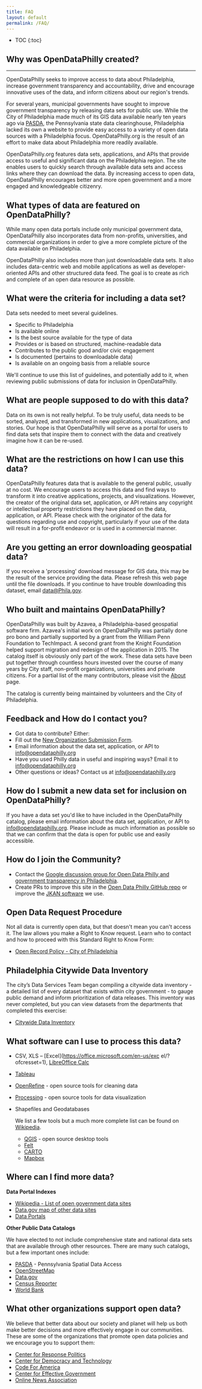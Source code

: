 ```yaml
---
title: FAQ
layout: default
permalink: /FAQ/
---
```


* TOC
{:toc}

## Why was OpenDataPhilly created?
-------------------------------

OpenDataPhilly seeks to improve access to data about Philadelphia, increase government transparency and accountability, drive and encourage innovative uses of the data, and inform citizens about our region's trends.

For several years, municipal governments have sought to improve government transparency by releasing data sets for public use. While the City of Philadelphia made much of its GIS data available nearly ten years ago via [PASDA](http://www.pasda.psu.edu/), the Pennsylvania state data clearinghouse, Philadelphia lacked its own a website to provide easy access to a variety of open data sources with a Philadelphia focus. OpenDataPhilly.org is the result of an effort to make data about Philadelphia more readily available.

OpenDataPhilly.org features data sets, applications, and APIs that provide access to useful and significant data on the Philadelphia region. The site enables users to quickly search through available data sets and access links where they can download the data. By increasing access to open data, OpenDataPhilly encourages better and more open government and a more engaged and knowledgeable citizenry.

## What types of data are featured on OpenDataPhilly?

While many open data portals include only municipal government data, OpenDataPhilly also incorporates data from non-profits, universities, and commercial organizations in order to give a more complete picture of the data available on Philadelphia.

OpenDataPhilly also includes more than just downloadable data sets. It also includes data-centric web and mobile applications as well as developer-oriented APIs and other structured data feed. The goal is to create as rich and complete of an open data resource as possible.

## What were the criteria for including a data set?

Data sets needed to meet several guidelines.

*   Specific to Philadelphia
*   Is available online
*   Is the best source available for the type of data
*   Provides or is based on structured, machine-readable data
*   Contributes to the public good and/or civic engagement
*   Is documented (pertains to downloadable data)
*   Is available on an ongoing basis from a reliable source

We'll continue to use this list of guidelines, and potentially add to it, when reviewing public submissions of data for inclusion in OpenDataPhilly.

## What are people supposed to do with this data?

Data on its own is not really helpful. To be truly useful, data needs to be sorted, analyzed, and transformed in new applications, visualizations, and stories. Our hope is that OpenDataPhilly will serve as a portal for users to find data sets that inspire them to connect with the data and creatively imagine how it can be re-used. 


## What are the restrictions on how I can use this data?

OpenDataPhilly features data that is available to the general public, usually at no cost. We encourage users to access this data and find ways to transform it into creative applications, projects, and visualizations. However, the creator of the original data set, application, or API retains any copyright or intellectual property restrictions they have placed on the data, application, or API. Please check with the originator of the data for questions regarding use and copyright, particularly if your use of the data will result in a for-profit endeavor or is used in a commercial manner.

## Are you getting an error downloading geospatial data?

If you receive a 'processing' download message for GIS data, this may be the result of the service providing the data. Please refresh this web page until the file downloads. If you continue to have trouble downloading this dataset, email data@Phila.gov.

## Who built and maintains OpenDataPhilly?

OpenDataPhilly was built by Azavea, a Philadelphia-based geospatial software firm. Azavea's initial work on OpenDataPhilly was partially done pro bono and partially supported by a grant from the William Penn Foundation to TechImpact. A second grant from the Knight Foundation helped support migration and redesign of the application in 2015. The catalog itself is obviously only part of the work. These data sets have been put together through countless hours invested over the course of many years by City staff, non-profit organizations, universities and private citizens. For a partial list of the many contributors, please visit the [About](/about/) page.

The catalog is currently being maintained by volunteers and the City of Philadelphia.

## Feedback and How do I contact you?

*   Got data to contribute? Either:
  *  Fill out the [New Organization Submission Form](https://goo.gl/forms/i84wdlqgrMsNgkIh1).
  *   Email information about the data set, application, or API to [info@opendataphilly.org](mailto:info@opendataphilly.org)
*   Have you used Philly data in useful and inspiring ways? Email it to [info@opendataphilly.org](mailto:info@opendataphilly.org)
*   Other questions or ideas? Contact us at [info@opendataphilly.org](mailto:info@opendataphilly.org)

## How do I submit a new data set for inclusion on OpenDataPhilly?

If you have a data set you'd like to have included in the OpenDataPhilly catalog, please email information about the data set, application, or API to [info@opendataphilly.org](mailto:info@opendataphilly.org). Please include as much information as possible so that we can confirm that the data is open for public use and easily accessible.

## How do I join the Community?

*   Contact the [Google discussion group for Open Data Philly and government transparency in Philadelphia](https://groups.google.com/g/opendataphilly).
* Create PRs to improve this site in the [Open Data Philly GitHub repo](https://github.com/opendataphilly/opendataphilly-jkan) or improve the [JKAN software](https://github.com/timwis/jkan) we use.

## Open Data Request Procedure

Not all data is currently open data, but that doesn't mean you can't access it. The law allows you make a Right to Know request. Learn who to contact and how to proceed with this Standard Right to Know Form:

- [Open Record Policy - City of Philadelphia](https://www.phila.gov/open-records-policy/)

## Philadelphia Citywide Data Inventory

The city’s Data Services Team began compiling a citywide data inventory - a detailed list of every dataset that exists within city government - to gauge public demand and inform prioritization of data releases. This inventory was never completed, but you can view datasets from the departments that completed this exercise:

- [Citywide Data Inventory](http://cityofphiladelphia.github.io/slash-data/inventory/)

## What software can I use to process this data?

- CSV, XLS – [Excel](https://office.microsoft.com/en-us/exc
el/?ofcresset=1), [LibreOffice Calc](https://www.libreoffice.org/discover/calc/)
- [Tableau](https://public.tableau.com/)
- [OpenRefine](https://openrefine.org/) - open source tools for cleaning data
- [Processing](https://processing.org/) - open source tools for data visualization

- Shapefiles and Geodatabases
    
    We list a few tools but a much more complete list can be found on [Wikipedia](https://en.wikipedia.org/wiki/Geographic_information_system_software#Open_source_software).
    - [QGIS](https://www.qgis.org/) - open source desktop tools
    - [Felt](https://felt.com/)
    - [CARTO](https://carto.com/)
    - [Mapbox](https://www.mapbox.com/)

## Where can I find more data?

**Data Portal Indexes**
- [Wikipedia - List of open government data sites](https://en.wikipedia.org/wiki/List_of_open_government_data_sites) 
- [Data.gov map of other data sites](https://data.gov/open-gov/) 
- [Data Portals](https://dataportals.org/)

**Other Public Data Catalogs**

We have elected to not include comprehensive state and national data sets that are available through other resources. There are many such catalogs, but a few important ones include:

- [PASDA](https://www.pasda.psu.edu/) - Pennsylvania Spatial Data Access
- [OpenStreetMap](https://www.openstreetmap.org)
- [Data.gov](https://data.gov/)
- [Census Reporter](https://censusreporter.org/)
- [World Bank](https://data.worldbank.org/)

## What other organizations support open data?

We believe that better data about our society and planet will help us both make better decisions and more effectively engage in our communities. These are some of the organizations that promote open data policies and we encourage you to support them:

- [Center for Response Politics](https://www.opensecrets.org/)
- [Center for Democracy and Technology](https://cdt.org/)
- [Code For America](https://codeforamerica.org/)
- [Center for Effective Government](https://www.foreffectivegov.org/)
- [Online News Association](https://journalists.org/)
